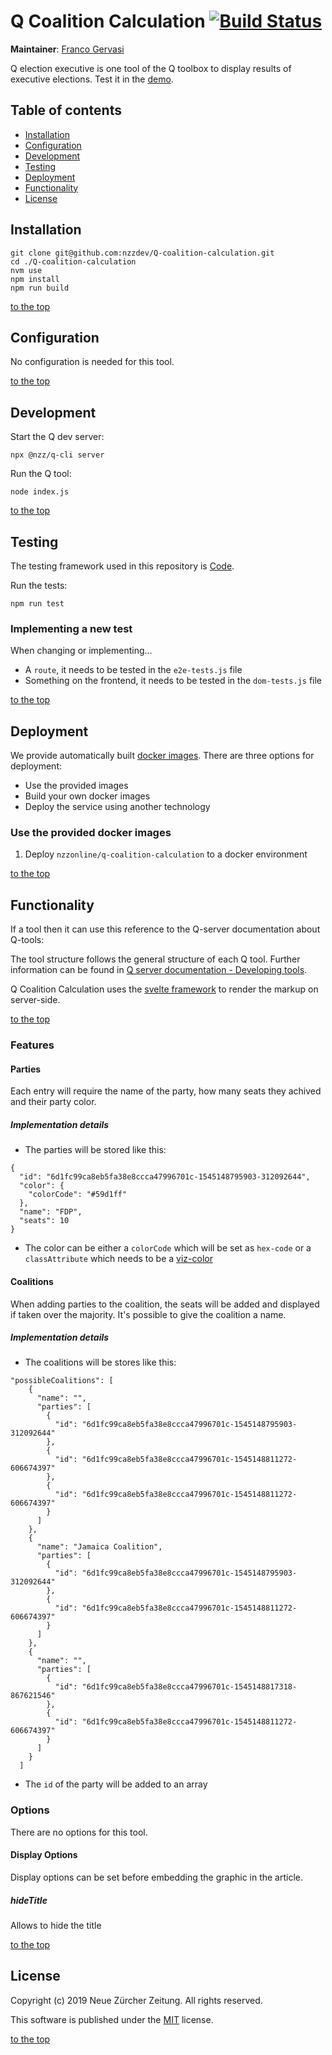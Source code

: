 # Q Coalition Calculation [![Build Status](https://travis-ci.com/nzzdev/Q-coalition-calculation.svg?token=g43MZxbtUcZ6QyxqUoJM&branch=dev)](https://travis-ci.com/nzzdev/Q-coalition-calculation)

**Maintainer**: [Franco Gervasi](https://github.com/fgervasi)

Q election executive is one tool of the Q toolbox to display results of executive elections. Test it in the [demo](https://editor.q.tools).

## Table of contents

- [Installation](#installation)
- [Configuration](#configuration)
- [Development](#development)
- [Testing](#testing)
- [Deployment](#deployment)
- [Functionality](#functionality)
- [License](#license)

## Installation

```
git clone git@github.com:nzzdev/Q-coalition-calculation.git
cd ./Q-coalition-calculation
nvm use
npm install
npm run build
```

[to the top](#table-of-contents)

## Configuration

No configuration is needed for this tool.

[to the top](#table-of-contents)

## Development

Start the Q dev server:

```
npx @nzz/q-cli server
```

Run the Q tool:

```
node index.js

```

[to the top](#table-of-contents)

## Testing

The testing framework used in this repository is [Code](https://github.com/hapijs/code).

Run the tests:

```
npm run test
```

### Implementing a new test

When changing or implementing...

- A `route`, it needs to be tested in the `e2e-tests.js` file
- Something on the frontend, it needs to be tested in the `dom-tests.js` file

[to the top](#table-of-contents)

## Deployment

We provide automatically built [docker images](https://hub.docker.com/r/nzzonline/q-coalition-calculation/).
There are three options for deployment:

- Use the provided images
- Build your own docker images
- Deploy the service using another technology

### Use the provided docker images

1. Deploy `nzzonline/q-coalition-calculation` to a docker environment

[to the top](#table-of-contents)

## Functionality

If a tool then it can use this reference to the Q-server documentation about Q-tools:

The tool structure follows the general structure of each Q tool. Further information can be found in [Q server documentation - Developing tools](https://nzzdev.github.io/Q-server/developing-tools.html).

Q Coalition Calculation uses the [svelte framework](https://svelte.technology/guide) to render the markup on server-side.

[to the top](#table-of-contents)

### Features

#### Parties

Each entry will require the name of the party, how many seats they achived and their party color.

##### Implementation details

- The parties will be stored like this:

```
{
  "id": "6d1fc99ca8eb5fa38e8ccca47996701c-1545148795903-312092644",
  "color": {
    "colorCode": "#59d1ff"
  },
  "name": "FDP",
  "seats": 10
}
```

- The color can be either a `colorCode` which will be set as `hex-code` or a `classAttribute` which needs to be a [viz-color](https://github.com/nzzdev/sophie-viz-color/blob/master/vars/general.json)

#### Coalitions

When adding parties to the coalition, the seats will be added and displayed if taken over the majority. It's possible to give the coalition a name.

##### Implementation details

- The coalitions will be stores like this:

```
"possibleCoalitions": [
    {
      "name": "",
      "parties": [
        {
          "id": "6d1fc99ca8eb5fa38e8ccca47996701c-1545148795903-312092644"
        },
        {
          "id": "6d1fc99ca8eb5fa38e8ccca47996701c-1545148811272-606674397"
        },
        {
          "id": "6d1fc99ca8eb5fa38e8ccca47996701c-1545148811272-606674397"
        }
      ]
    },
    {
      "name": "Jamaica Coalition",
      "parties": [
        {
          "id": "6d1fc99ca8eb5fa38e8ccca47996701c-1545148795903-312092644"
        },
        {
          "id": "6d1fc99ca8eb5fa38e8ccca47996701c-1545148811272-606674397"
        }
      ]
    },
    {
      "name": "",
      "parties": [
        {
          "id": "6d1fc99ca8eb5fa38e8ccca47996701c-1545148817318-867621546"
        },
        {
          "id": "6d1fc99ca8eb5fa38e8ccca47996701c-1545148811272-606674397"
        }
      ]
    }
  ]
```

- The `id` of the party will be added to an array

### Options

There are no options for this tool.

#### Display Options

Display options can be set before embedding the graphic in the article.

##### hideTitle

Allows to hide the title

[to the top](#table-of-contents)

## License

Copyright (c) 2019 Neue Zürcher Zeitung. All rights reserved.

This software is published under the [MIT](LICENSE) license.

[to the top](#table-of-contents)
